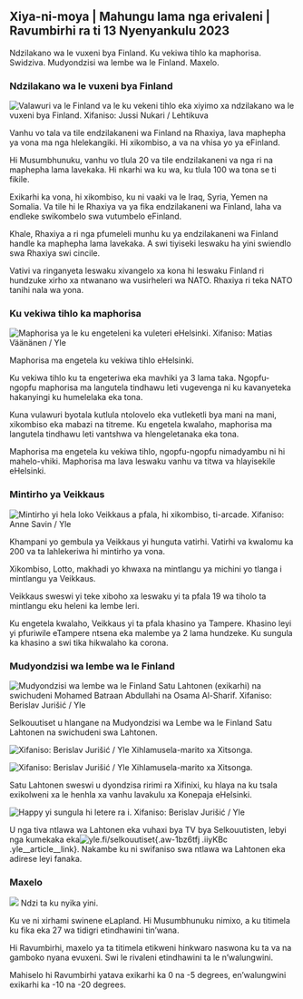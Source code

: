 ## Xiya-ni-moya \| Mahungu lama nga erivaleni \| Ravumbirhi ra ti 13 Nyenyankulu 2023

Ndzilakano wa le vuxeni bya Finland. Ku vekiwa tihlo ka maphorisa. Swidziva. Mudyondzisi wa lembe wa le Finland. Maxelo.

### Ndzilakano wa le vuxeni bya Finland

![Valawuri va le Finland va le ku vekeni tihlo eka xiyimo xa ndzilakano wa le vuxeni bya Finland. Xifaniso: Jussi Nukari / Lehtikuva](https://ku.q_auto:eco/f_auto/fl_lossy/v1699859472/39-11996406551cb5a3d93a)

Vanhu vo tala va tile endzilakaneni wa Finland na Rhaxiya, lava maphepha ya vona ma nga hlelekangiki. Hi xikombiso, a va na vhisa yo ya eFinland.

Hi Musumbhunuku, vanhu vo tlula 20 va tile endzilakaneni va nga ri na maphepha lama lavekaka. Hi nkarhi wa ku wa, ku tlula 100 wa tona se ti fikile.

Exikarhi ka vona, hi xikombiso, ku ni vaaki va le Iraq, Syria, Yemen na Somalia. Va tile hi le Rhaxiya va ya fika endzilakaneni wa Finland, laha va endleke swikombelo swa vutumbelo eFinland.

Khale, Rhaxiya a ri nga pfumeleli munhu ku ya endzilakaneni wa Finland handle ka maphepha lama lavekaka. A swi tiyiseki leswaku ha yini swiendlo swa Rhaxiya swi cincile.

Vativi va ringanyeta leswaku xivangelo xa kona hi leswaku Finland ri hundzuke xirho xa ntwanano wa vusirheleri wa NATO. Rhaxiya ri teka NATO tanihi nala wa yona.

### Ku vekiwa tihlo ka maphorisa

![Maphorisa ya le ku engeteleni ka vuleteri eHelsinki. Xifaniso: Matias Väänänen / Yle](https://ku.q_auto:eco/f_auto/fl_lossy/v1697807957/39-11771286512a4e83c1e1)

Maphorisa ma engetela ku vekiwa tihlo eHelsinki.

Ku vekiwa tihlo ku ta engeteriwa eka mavhiki ya 3 lama taka. Ngopfu-ngopfu maphorisa ma langutela tindhawu leti vugevenga ni ku kavanyeteka hakanyingi ku humelelaka eka tona.

Kuna vulawuri byotala kutlula ntolovelo eka vutleketli bya mani na mani, xikombiso eka mabazi na titreme. Ku engetela kwalaho, maphorisa ma langutela tindhawu leti vantshwa va hlengeletanaka eka tona.

Maphorisa ma engetela ku vekiwa tihlo, ngopfu-ngopfu nimadyambu ni hi mahelo-vhiki. Maphorisa ma lava leswaku vanhu va titwa va hlayisekile eHelsinki.

### Mintirho ya Veikkaus

![Mintirho yi hela loko Veikkaus a pfala, hi xikombiso, ti-arcade. Xifaniso: Anne Savin / Yle](https://ku.q_auto:eco/f_auto/fl_lossy/v1633956464/39-86542961643200866ed)

Khampani yo gembula ya Veikkaus yi hunguta vatirhi. Vatirhi va kwalomu ka 200 va ta lahlekeriwa hi mintirho ya vona.

Xikombiso, Lotto, makhadi yo khwaxa na mintlangu ya michini yo tlanga i mintlangu ya Veikkaus.

Veikkaus sweswi yi teke xiboho xa leswaku yi ta pfala 19 wa tiholo ta mintlangu eku heleni ka lembe leri.

Ku engetela kwalaho, Veikkaus yi ta pfala khasino ya Tampere. Khasino leyi yi pfuriwile eTampere ntsena eka malembe ya 2 lama hundzeke. Ku sungula ka khasino a swi tika hikwalaho ka corona.

### Mudyondzisi wa lembe wa le Finland

![Mudyondzisi wa lembe wa le Finland Satu Lahtonen (exikarhi) na swichudeni Mohamed Batraan Abdullahi na Osama Al-Sharif. Xifaniso: Berislav Jurišić / Yle](https://ku.q_auto:eco/f_auto/fl_lossy/v1699438785/39-1197531654b5ee49bf1f)

Selkouutiset u hlangane na Mudyondzisi wa Lembe wa le Finland Satu Lahtonen na swichudeni swa Lahtonen.

![ Xifaniso: Berislav Jurišić / Yle](https://ku.0/q_auto:eco/f_auto/fl_lossy/v1699438827/39-1197537654b5ee95baf1) Xihlamusela-marito xa Xitsonga.

![ Xifaniso: Berislav Jurišić / Yle](https://swifaniso.cdn.yle.fi/xifaniso/kulayicha/c_crop,h_3362,w_5987,x_0,y_0/ar_1.77777777777777777,c_fill,g_faces,h_675,w_1200/dpr_1.0/q_auto:eco/f_auto/fl_lossy/v1699438816/39-1197536654b5ee899b41) Xihlamusela-marito xa Xitsonga.

Satu Lahtonen sweswi u dyondzisa ririmi ra Xifinixi, ku hlaya na ku tsala exikolweni xa le henhla xa vanhu lavakulu xa Konepaja eHelsinki.

![Happy yi sungula hi letere ra i. Xifaniso: Berislav Jurišić / Yle](https://ku.q_auto:eco/f_auto/fl_lossy/v1699438816/39-1197535654b5ee7e3b58)

U nga tiva ntlawa wa Lahtonen eka vuhaxi bya TV bya Selkouutisten, lebyi nga kumekaka eka![yle.fi/selkouutiset](https://yle.fi/selkouutiset){.aw-1bz6tfj .iiyKBc .yle__article__link}. Nakambe ku ni swifaniso swa ntlawa wa Lahtonen eka adirese leyi fanaka.

### Maxelo

![](https://ku.f_auto/fl_lossy/v1699893163/39-119999365524f872df8f) Ndzi ta ku nyika yini.

Ku ve ni xirhami swinene eLapland. Hi Musumbhunuku nimixo, a ku titimela ku fika eka 27 wa tidigri etindhawini tin’wana.

Hi Ravumbirhi, maxelo ya ta titimela etikweni hinkwaro naswona ku ta va na gamboko nyana evuxeni. Swi le rivaleni etindhawini ta le n’walungwini.

Mahiselo hi Ravumbirhi yatava exikarhi ka 0 na -5 degrees, en’walungwini exikarhi ka -10 na -20 degrees.